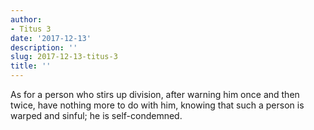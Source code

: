 ```yaml
---
author:
- Titus 3
date: '2017-12-13'
description: ''
slug: 2017-12-13-titus-3
title: ''
---
```

As for a person who stirs up division, after warning him once and then twice, have nothing more to do with him, knowing that such a person is warped and sinful; he is self-condemned.



